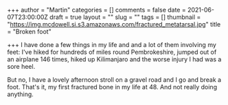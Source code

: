 +++
author = "Martin"
categories = []
comments = false
date = 2021-06-07T23:00:00Z
draft = true
layout = ""
slug = ""
tags = []
thumbnail = "https://img.mcdowell.si.s3.amazonaws.com/fractured_metatarsal.jpg"
title = "Broken foot"

+++
I have done a few things in my life and and a lot of them involving my feet: I've hiked for hundreds of miles round Pembrokeshire, jumped out of an airplane 146 times, hiked up Kilimanjaro and the worse injury I had was a sore heel.

But no, I have a lovely afternoon stroll on a gravel road and I go and break a foot. That's it, my first fractured bone in my life at 48. And not really doing anything. 